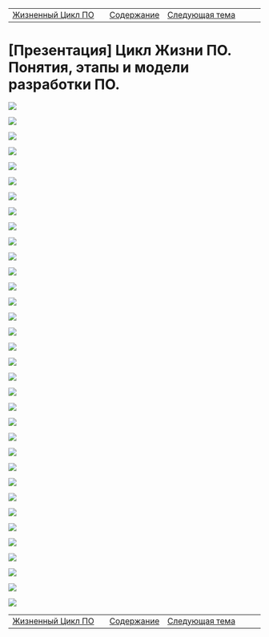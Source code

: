 <table style="width: 100%;">
    <tr>
        <td style="width: 40%;">
            <a href="./t1l1.md">Жизненный Цикл ПО</a>
        </td>
        <td style="width: 20%;">
            <a href="../../README.md">Содержание</a>
        </td>
        <td style="width: 40%;">
            <a href="../t2/t2l1.md">Следующая тема</a>
        </td>
    <tr>
</table>

# [Презентация] Цикл Жизни ПО. Понятия, этапы и модели разработки ПО. 

![](../../img/t1/SDLC/1.png)

![](../../img/t1/SDLC/2.png)

![](../../img/t1/SDLC/3.png)

![](../../img/t1/SDLC/4.png)

![](../../img/t1/SDLC/5.png)

![](../../img/t1/SDLC/6.png)

![](../../img/t1/SDLC/7.png)

![](../../img/t1/SDLC/8.png)

![](../../img/t1/SDLC/10.png)

![](../../img/t1/SDLC/11.png)

![](../../img/t1/SDLC/12.png)

![](../../img/t1/SDLC/13.png)

![](../../img/t1/SDLC/14.png)

![](../../img/t1/SDLC/15.png)

![](../../img/t1/SDLC/16.png)

![](../../img/t1/SDLC/17.png)

![](../../img/t1/SDLC/18.png)

![](../../img/t1/SDLC/19.png)

![](../../img/t1/SDLC/20.png)

![](../../img/t1/SDLC/21.png)

![](../../img/t1/SDLC/22.png)

![](../../img/t1/SDLC/23.png)

![](../../img/t1/SDLC/24.png)

![](../../img/t1/SDLC/25.png)

![](../../img/t1/SDLC/26.png)

![](../../img/t1/SDLC/27.png)

![](../../img/t1/SDLC/28.png)

![](../../img/t1/SDLC/29.png)

![](../../img/t1/SDLC/30.png)

![](../../img/t1/SDLC/31.png)

![](../../img/t1/SDLC/32.png)

![](../../img/t1/SDLC/33.png)

![](../../img/t1/SDLC/34.png)

![](../../img/t1/SDLC/35.png)

<table style="width: 100%;">
    <tr>
        <td style="width: 40%;">
            <a href="./t1l1.md">Жизненный Цикл ПО</a>
        </td>
        <td style="width: 20%;">
            <a href="../../README.md">Содержание</a>
        </td>
        <td style="width: 40%;">
            <a href="../t2/t2l1.md">Следующая тема</a>
        </td>
    <tr>
</table>